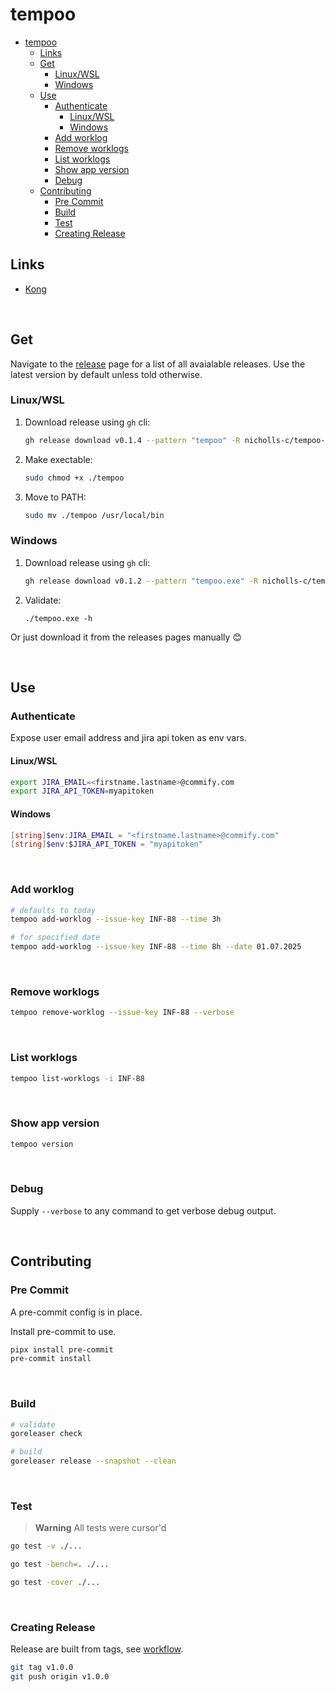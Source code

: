 # tempoo

- [tempoo](#tempoo)
  - [Links](#links)
  - [Get](#get)
    - [Linux/WSL](#linuxwsl)
    - [Windows](#windows)
  - [Use](#use)
    - [Authenticate](#authenticate)
      - [Linux/WSL](#linuxwsl-1)
      - [Windows](#windows-1)
    - [Add worklog](#add-worklog)
    - [Remove worklogs](#remove-worklogs)
    - [List worklogs](#list-worklogs)
    - [Show app version](#show-app-version)
    - [Debug](#debug)
  - [Contributing](#contributing)
    - [Pre Commit](#pre-commit)
    - [Build](#build)
    - [Test](#test)
    - [Creating Release](#creating-release)


## Links

- [Kong](https://github.com/alecthomas/kong)

<br>

## Get

Navigate to the [release](https://github.com/nicholls-c/tempoo/releases) page for a list of all avaialable releases. Use the latest version by default unless told otherwise.

### Linux/WSL

1. Download release using `gh` cli:
   ```sh
   gh release download v0.1.4 --pattern "tempoo" -R nicholls-c/tempoo-go --clobber
   ```
2. Make exectable:
   ```sh
   sudo chmod +x ./tempoo
   ```
3. Move to PATH:
   ```sh
   sudo mv ./tempoo /usr/local/bin
   ```

### Windows

1. Download release using `gh` cli:
   ```sh
   gh release download v0.1.2 --pattern "tempoo.exe" -R nicholls-c/tempoo-go --clobber
   ```
2. Validate:
   ```pwsh
   ./tempoo.exe -h
   ```

Or just download it from the releases pages manually :blush:

<br>

## Use

### Authenticate

Expose user email address and jira api token as env vars.

#### Linux/WSL

```sh
export JIRA_EMAIL=<firstname.lastname>@commify.com
export JIRA_API_TOKEN=myapitoken
```

#### Windows

```powershell
[string]$env:JIRA_EMAIL = "<firstname.lastname>@commify.com"
[string]$env:$JIRA_API_TOKEN = "myapitoken"
```

<br>

### Add worklog

```sh
# defaults to today
tempoo add-worklog --issue-key INF-88 --time 3h

# for specified date
tempoo add-worklog --issue-key INF-88 --time 8h --date 01.07.2025
```

<br>

### Remove worklogs

```sh
tempoo remove-worklog --issue-key INF-88 --verbose
```

<br>

### List worklogs

```sh
tempoo list-worklogs -i INF-88
```

<br>

### Show app version

```sh
tempoo version
```

<br>

### Debug

Supply `--verbose` to any command to get verbose debug output.

<br>

## Contributing

### Pre Commit

A pre-commit config is in place.

Install pre-commit to use.

```sh
pipx install pre-commit
pre-commit install
```

<br>

### Build

```sh
# validate
goreleaser check

# build
goreleaser release --snapshot --clean
```

<br>

### Test

> **Warning**
> All tests were cursor'd

```sh
go test -v ./...

go test -bench=. ./...

go test -cover ./...
```

<br>

### Creating Release

Release are built from tags, see [workflow](./.github/workflows/ci.yml).

```sh
git tag v1.0.0
git push origin v1.0.0
```